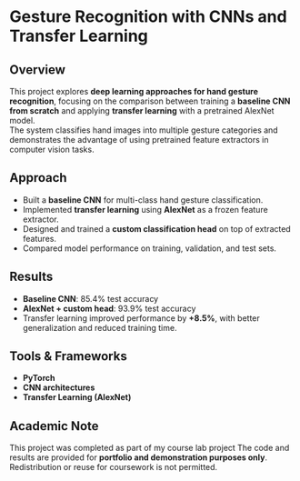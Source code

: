 # Gesture Recognition with CNNs and Transfer Learning

## Overview

This project explores **deep learning approaches for hand gesture recognition**, focusing on the comparison between training a **baseline CNN from scratch** and applying **transfer learning** with a pretrained AlexNet model.  
The system classifies hand images into multiple gesture categories and demonstrates the advantage of using pretrained feature extractors in computer vision tasks.  

## Approach
- Built a **baseline CNN** for multi-class hand gesture classification.  
- Implemented **transfer learning** using **AlexNet** as a frozen feature extractor.  
- Designed and trained a **custom classification head** on top of extracted features.  
- Compared model performance on training, validation, and test sets.  

## Results
- **Baseline CNN**: 85.4% test accuracy  
- **AlexNet + custom head**: 93.9% test accuracy  
- Transfer learning improved performance by **+8.5%**, with better generalization and reduced training time.  

## Tools & Frameworks
- **PyTorch**  
- **CNN architectures**  
- **Transfer Learning (AlexNet)**

## Academic Note
This project was completed as part of my course lab project 
The code and results are provided for **portfolio and demonstration purposes only**. Redistribution or reuse for coursework is not permitted.

